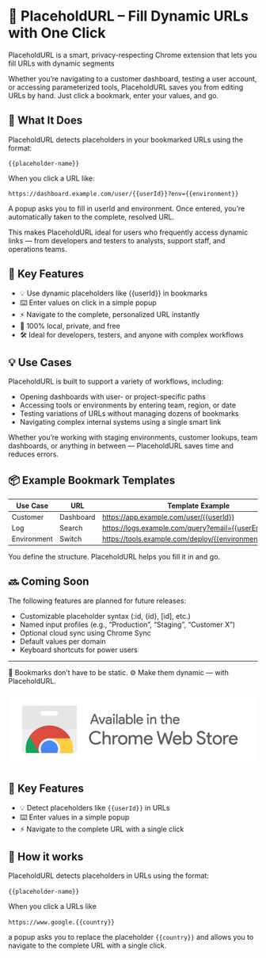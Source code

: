 # 🔗 PlaceholdURL – Fill Dynamic URLs with One Click

PlaceholdURL is a smart, privacy-respecting Chrome extension that lets you fill URLs with dynamic segments

Whether you’re navigating to a customer dashboard, testing a user account, or accessing parameterized tools,
PlaceholdURL saves you from editing URLs by hand. Just click a bookmark, enter your values, and go.

## 🧠 What It Does

PlaceholdURL detects placeholders in your bookmarked URLs using the format:

```
{{placeholder-name}}
```

When you click a URL like:

```
https://dashboard.example.com/user/{{userId}}?env={{environment}}
```

A popup asks you to fill in userId and environment. Once entered, you’re automatically taken to the complete, resolved
URL.

This makes PlaceholdURL ideal for users who frequently access dynamic links — from developers and testers to analysts,
support staff, and operations teams.

## 🚀 Key Features

- 💡 Use dynamic placeholders like {{userId}} in bookmarks
- ⌨️ Enter values on click in a simple popup
- ⚡ Navigate to the complete, personalized URL instantly
- 🔐 100% local, private, and free
- 🛠 Ideal for developers, testers, and anyone with complex workflows

## 💡 Use Cases

PlaceholdURL is built to support a variety of workflows, including:

- Opening dashboards with user- or project-specific paths
- Accessing tools or environments by entering team, region, or date
- Testing variations of URLs without managing dozens of bookmarks
- Navigating complex internal systems using a single smart link

Whether you’re working with staging environments, customer lookups, team dashboards, or anything in between —
PlaceholdURL saves time and reduces errors.

## 📦 Example Bookmark Templates

 Use Case    | URL       | Template Example                                            
|-------------|-----------|-------------------------------------------------------------|
 Customer    | Dashboard | https://app.example.com/user/{{userId}}                     
 Log         | Search    | 	https://logs.example.com/query?email={{userEmail}}         
 Environment | Switch    | 	https://tools.example.com/deploy/{{environment}}/{{build}} 

You define the structure. PlaceholdURL helps you fill it in and go.

## 🔜 Coming Soon

The following features are planned for future releases:

- Customizable placeholder syntax (:id, {id}, [id], etc.)
- Named input profiles (e.g., “Production”, “Staging”, “Customer X”)
- Optional cloud sync using Chrome Sync
- Default values per domain
- Keyboard shortcuts for power users

---

📌 Bookmarks don’t have to be static.
⚙️ Make them dynamic — with PlaceholdURL.

<div align="center">
    <a href="https://chromewebstore.google.com/detail/placeholdurl/lfffjfikoljhppgiijkhmnjamganhjjm">
        <img src="./docs/chrome-webstore.png" alt="Chrome Web Store Badge">
    </a>
</div>

## 🚀 Key Features

- 💡 Detect placeholders like `{{userId}}` in URLs
- ⌨️ Enter values in a simple popup
- ⚡ Navigate to the complete URL with a single click

## 🧠 How it works

PlaceholdURL detects placeholders in URLs using the format:

`{{placeholder-name}}`

When you click a URLs like

`https://www.google.{{country}}`

a popup asks you to replace the placeholder `{{country}}` and allows you to navigate to the complete URL with a single
click.
